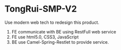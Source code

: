 # TongRui-SMP-V2

Use modern web tech to redesign this product.
 1) FE communicate with BE using RestFull web service
 2) FE use html5.0, CSS3, JavaScript 
 3) BE use Camel-Spring-Restlet to provide service.
